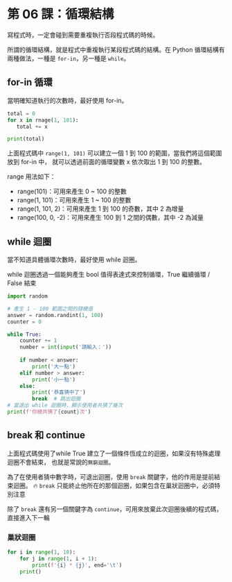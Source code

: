 # 第 06 課：循環結構
寫程式時，一定會碰到需要重複執行否段程式碼的時候。
  
所謂的循環結構，就是程式中重複執行某段程式碼的結構。在  Python 循環結構有兩種做法，一種是 `for-in`，另一種是 `while`。
  
## for-in 循環
當明確知道執行的次數時，最好使用 for-in。

```py
total = 0
for x in rnage(1, 101):
   total += x

print(total)
```

上面程式碼中 `range(1, 101)` 可以建立一個 1 到 100 的範圍，當我們將這個範圍放到 for-in 中，
就可以透過前面的循環變數 x 依次取出 1 到 100 的整數。

range 用法如下：
- range(101)：可用來產生 0 ~ 100 的整數
- range(1, 101)：可用來產生 1 ~ 100 的整數
- range(1, 101, 2)：可用來產生 1 到 100 的奇數，其中 2 為增量
- range(100, 0, -2)：可用來產生 100 到 1 之間的偶數，其中 -2 為減量

## while 迴圈
當不知道具體循環次數時，最好使用 while 迴圈。

while 迴圈透過一個能夠產生 bool 值得表達式來控制循環，True 繼續循環 / False 結束

```py
import random

# 產生 1 - 100 範圍之間的隨機值
answer = random.randint(1, 100)
counter = 0

while True:
    counter += 1
    number = int(input('請輸入：'))
    
    if number < answer:
        print('大一點')
    elif number > answer:
        print('小一點')
    else:
        print('恭喜猜中了')
        break  # 跳出迴圈
# 當退出 while 迴圈時，顯示使用者共猜了幾次
print(f'你總共猜了{count}次')
```

## break 和 continue
上面程式碼使用了while True 建立了一個條件恆成立的迴圈，如果沒有特殊處理迴圈不會結束，
也就是常說的`無窮迴圈`。

為了在使用者猜中數字時，可退出迴圈，使用 `break` 關鍵字，他的作用是提前結束迴圈。
🔥 `break` 只能終止他所在的那個迴圈，如果包含在巢狀迴圈中，必須特別注意

除了 `break` 還有另一個關鍵字為 `continue`，可用來放棄此次迴圈後續的程式碼，直接進入下一輪

### 巢狀迴圈
```py
for i in range(1, 10):
    for j in range(1, i + 1):
        print(f'{i} * {j}', end='\t')
    print()
```
